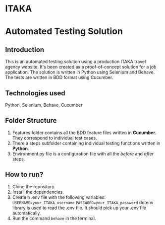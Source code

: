 # ITAKA
# Automated Testing Solution
## Introduction
This is an automated testing solution using a production ITAKA travel agency website. It's been created as a proof-of-concept solution for a job application. The solution is written in Python using Selenium and Behave. The tests are written in BDD format using Cucumber.
## Technologies used
Python, Selenium, Behave, Cucumber
## Folder Structure
1. Features folder contains all the BDD feature files written in **Cucumber**. They correspond to individual test cases.
2. There a steps subfolder containing individual testing functions written in **Python**.
3. Environment.py file is a configuration file with all the _before_ and _after_ steps.
## How to run?
1. Clone the repository.
2. Install the dependencies.
3. Create a .env file with the following variables:
```USERNAME=your_ITAKA_username```
```PASSWORD=your_ITAKA_password```
dotenv library is used to read the .env file. It should pick up your .env file automatically.
3. Run the command `behave` in the terminal.
